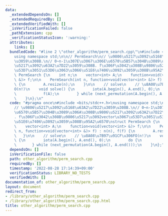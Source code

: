 ```yaml
---
data:
  _extendedDependsOn: []
  _extendedRequiredBy: []
  _extendedVerifiedWith: []
  _isVerificationFailed: false
  _pathExtension: cpp
  _verificationStatusIcon: ':warning:'
  attributes:
    links: []
  bundledCode: "#line 2 \"other_algorithm/perm_search.cpp\"\n#include <bits/stdc++.h>\n\
    using namespace std;\n\n// PermSearch\n// \u9806\u5217\u3092\u5168\u63A2\u7D22\
    \u3059\u308B.\n// 0~n-1\u307E\u3067\u306E\u6570\u5B57\u304B\u3089\u306A\u308B\u9806\
    \u5217\u3092\u63A2\u7D22\u3059\u308B. f\u306F\u3042\u308B\u9806\u5217\u3092vector\u3067\
    \u53D7\u3051\u53D6\u3063\u3066\u51E6\u7406\u3092\u3059\u308B\u95A2\u6570\nstruct\
    \ PermSearch {\n    int n;\n    vector<int> A;\n    function<void(vector<int>\
    \ &)> f;\n\n    PermSearch(int n, function<void(vector<int> &)> f) : n(n), f(f)\
    \ {\n        A.resize(n);\n    }\n\n    // solve\n    // \u8A08\u7B97\u91CF\u306F\
    O(n!)\n    void solve() {\n        iota(A.begin(), A.end(), 0);\n        do {\n\
    \            f(A);\n        } while (next_permutation(A.begin(), A.end()));\n\
    \    }\n};\n"
  code: "#pragma once\n#include <bits/stdc++.h>\nusing namespace std;\n\n// PermSearch\n\
    // \u9806\u5217\u3092\u5168\u63A2\u7D22\u3059\u308B.\n// 0~n-1\u307E\u3067\u306E\
    \u6570\u5B57\u304B\u3089\u306A\u308B\u9806\u5217\u3092\u63A2\u7D22\u3059\u308B\
    . f\u306F\u3042\u308B\u9806\u5217\u3092vector\u3067\u53D7\u3051\u53D6\u3063\u3066\
    \u51E6\u7406\u3092\u3059\u308B\u95A2\u6570\nstruct PermSearch {\n    int n;\n\
    \    vector<int> A;\n    function<void(vector<int> &)> f;\n\n    PermSearch(int\
    \ n, function<void(vector<int> &)> f) : n(n), f(f) {\n        A.resize(n);\n \
    \   }\n\n    // solve\n    // \u8A08\u7B97\u91CF\u306FO(n!)\n    void solve()\
    \ {\n        iota(A.begin(), A.end(), 0);\n        do {\n            f(A);\n \
    \       } while (next_permutation(A.begin(), A.end()));\n    }\n};"
  dependsOn: []
  isVerificationFile: false
  path: other_algorithm/perm_search.cpp
  requiredBy: []
  timestamp: '2022-08-28 17:14:39+09:00'
  verificationStatus: LIBRARY_NO_TESTS
  verifiedWith: []
documentation_of: other_algorithm/perm_search.cpp
layout: document
redirect_from:
- /library/other_algorithm/perm_search.cpp
- /library/other_algorithm/perm_search.cpp.html
title: other_algorithm/perm_search.cpp
---
```

